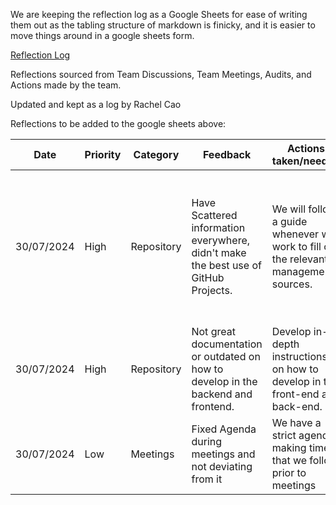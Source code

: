 We are keeping the reflection log as a Google Sheets for ease of writing them out as the tabling structure of markdown is finicky, and it is easier to move things around in a google sheets form.

[Reflection Log](https://docs.google.com/spreadsheets/d/1TmZKWuuxpqiZpOMa73VKO0U_JGO1ZUpUU4_eis5USIk/edit#gid=0)

Reflections sourced from Team Discussions, Team Meetings, Audits, and Actions made by the team.

Updated and kept as a log by Rachel Cao

Reflections to be added to the google sheets above:

|Date|Priority|Category|Feedback|Actions taken/needed|Source|Progress|Action|
|-|-|-|-|-|-|-|-|
|30/07/2024|High|Repository|Have Scattered information everywhere, didn't make the best use of GitHub Projects.|We will follow a guide whenever we work to fill out the relevant management sources.|Team|In-progress|Edward will create the check-list, and the team needs to follow it.|
|30/07/2024|High|Repository|Not great documentation or outdated on how to develop in the backend and frontend.|Develop in-depth instructions on how to develop in the front-end and back-end.|Team|In-Progress|Alex & Filip|
|30/07/2024|Low|Meetings|Fixed Agenda during meetings and not deviating from it|We have a strict agenda making time that we follow prior to meetings|Team|Done|Team|
